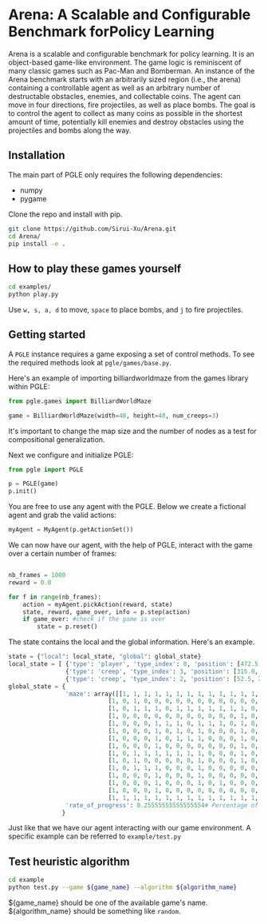 # Arena: A Scalable and Configurable Benchmark forPolicy Learning

Arena is a scalable and configurable benchmark for policy learning. It is an object-based game-like environment. The game logic is reminiscent of many classic games such as Pac-Man and Bomberman. An instance of the Arena benchmark starts with an arbitrarily sized region (i.e., the arena) containing a controllable agent as well as an arbitrary number of destructable obstacles, enemies, and collectable coins. The agent can move in four directions, fire projectiles, as well as place bombs. The goal is to control the agent to collect as many coins as possible in the shortest amount of time, potentially kill enemies and destroy obstacles using the projectiles and bombs along the way. 
 
## Installation

The main part of PGLE only requires the following dependencies:
* numpy
* pygame
  
Clone the repo and install with pip.

```bash
git clone https://github.com/Sirui-Xu/Arena.git
cd Arena/
pip install -e .
``` 

## How to play these games yourself

```bash
cd examples/
python play.py
``` 

Use `w, s, a, d` to move, `space` to place bombs, and `j` to fire projectiles.

## Getting started

A `PGLE` instance requires a game exposing a set of control methods. To see the required methods look at `pgle/games/base.py`. 

Here's an example of importing billiardworldmaze from the games library within PGLE:

```python
from pgle.games import BilliardWorldMaze

game = BilliardWorldMaze(width=48, height=48, num_creeps=3)
```

It's important to change the map size and the number of nodes as a test for compositional generalization.

Next we configure and initialize PGLE:

```python
from pgle import PGLE

p = PGLE(game)
p.init()
```

You are free to use any agent with the PGLE. Below we create a fictional agent and grab the valid actions:

```python
myAgent = MyAgent(p.getActionSet())
```

We can now have our agent, with the help of PGLE, interact with the game over a certain number of frames:

```python

nb_frames = 1000
reward = 0.0

for f in range(nb_frames):
    action = myAgent.pickAction(reward, state)
    state, reward, game_over, info = p.step(action)
    if game_over: #check if the game is over
        state = p.reset()

```

The state contains the local and the global information. Here's an example.

```python
state = {"local": local_state, "global": global_state}
local_state = [ {'type': 'player', 'type_index': 0, 'position': [472.5, 402.5], 'velocity': [0, 0], 'speed': 70, 'box': [388, 458, 416, 486]}, 
                {'type': 'creep', 'type_index': 3, 'position': [315.0, 52.5], 'velocity': [35.0, 0.0], 'speed': 35, 'box': [38, 301, 66, 329], }, 
                {'type': 'creep', 'type_index': 2, 'position': [52.5, 280.0], 'velocity': [0.0, -35.0], 'speed': 35, 'box': [266, 38, 294, 66] ]
global_state = {
                'maze': array([[1, 1, 1, 1, 1, 1, 1, 1, 1, 1, 1, 1, 1, 1, 1],
                            [1, 0, 1, 0, 0, 0, 0, 0, 0, 0, 0, 0, 0, 0, 1],
                            [1, 0, 1, 1, 1, 0, 1, 1, 1, 1, 1, 1, 1, 0, 1],
                            [1, 0, 0, 0, 0, 0, 0, 0, 0, 0, 0, 0, 1, 0, 1],
                            [1, 0, 0, 0, 1, 1, 1, 0, 1, 1, 1, 0, 1, 0, 1],
                            [1, 0, 0, 0, 1, 0, 1, 0, 1, 0, 0, 0, 1, 0, 1],
                            [1, 0, 0, 0, 1, 0, 1, 1, 1, 0, 0, 0, 1, 0, 1],
                            [1, 0, 0, 0, 1, 0, 0, 0, 0, 0, 0, 0, 1, 0, 1],
                            [1, 0, 1, 1, 1, 1, 1, 1, 1, 0, 0, 0, 1, 0, 1],
                            [1, 0, 1, 0, 0, 0, 0, 0, 1, 0, 0, 0, 1, 0, 1],
                            [1, 0, 1, 1, 1, 0, 0, 0, 1, 0, 0, 0, 0, 0, 1],
                            [1, 0, 0, 0, 1, 0, 0, 0, 1, 0, 0, 0, 0, 0, 1],
                            [1, 0, 0, 0, 1, 0, 0, 0, 1, 0, 1, 0, 0, 0, 1],
                            [1, 0, 0, 0, 1, 0, 0, 0, 0, 0, 0, 0, 0, 0, 1],
                            [1, 1, 1, 1, 1, 1, 1, 1, 1, 1, 1, 1, 1, 1, 1]]), # a numpy array where 1 for the wall and 0 for the free space
                'rate_of_progress': 0.25555555555555554# Percentage of game progress. The game ended when 100% progressed.
               }
```

Just like that we have our agent interacting with our game environment. A specific example can be referred to `example/test.py`

## Test heuristic algorithm

```bash
cd example
python test.py --game ${game_name} --algorithm ${algorithm_name}
```
${game_name} should be one of the available game's name. ${algorithm_name} should be something like `random`.


<!--
## Acknowledgement
This environment refers a lot to ntasfi's [PyGame Learning Environment](https://github.com/ntasfi/PyGame-Learning-Environment)


**PyGame Graph Based Learning Environment (PGLE)** is a learning environment, mimicking the [Arcade Learning Environment](https://github.com/mgbellemare/Arcade-Learning-Environment) interface and [PyGame Learning Environment](https://github.com/ntasfi/PyGame-Learning-Environment). This platform is designed to support the community to investigate compositional generalizability (a.k.a. combinatorial generalizability) of models and algorithms, especially **Graph Neural Networks**.

## Games

At present, there are five types of object-oriented games in the environment, a total of twelve available games. We are still committed to exploring and developing other games that can be well abstracted into graphs or sets, while this abstraction will not make games particularly simple.

* WaterWorld

    This environment has multiple objects of assorted types and colors. Picking up the wrong object produces a negative reward.

* PacWorld

    This environment has multiple objects of assorted colors. The lighter the color, the higher the reward. The agent need to pick up objects in the limited time.

* BilliardWorld

    This environment has multiple objects of assorted colors. The agent need to pick up objects in order. The order is represented by the color of the object from dark to light.

* Shootworld

    In this game, the agent needs to avoid the target, but needs to destroy all targets by shooting.

* BomberMan

    In this game, the agent needs to avoid the target, but needs to place bomb to destroy all objects.



**With or without maze**

If there was a wall in the map, the agent could not pass through the wall, but some walls could be destroyed by shooting or placing bombs.

For example, The game WaterWorld with maze is called WaterWorldMaze.


 **Complexity Analysis**

assumed that the moving range of each step of the agent is $m_a$. The moving range of each step of the agent is $m_o$. The density of objects in the game is $\rho$ and there are $n$ objects. The number of bombs placed is $n_b$

| Game | WaterWorld | PacWorld | BilliardWorld | Shootworld | Bomberman |
| ---- | ---- | ---- | ---- | ---- | ---- |
| Graph size | $1+\rho(m_a+m_o)$ | 1 | $1+\rho(m_a+m_o)$ | $2+\rho(m_a+m_o)$ | $1+n_b+\rho(m_a+m_o)$ |
|Graph diameter| 2 |2 | 2 | 3| 3|

If the number of nodes and diameter of the maze graph is $n_w$ and $d_w$

|Game Setting| w/o maze | w/ maze|
|---|---|---|
|Graph size| $s$ | $s+n_w$|
|Graph diameter| $d$ | $d+d_w$|
## Algorithms

We also provide handcrafted algorithms for every game. These algorithms can be used as a baseline for the comparison of graph neural networks, and can also be used as teacher policies for graph neural networks to imitate, since it is not very successful to use graph neural networks directly for reinforcement learning in some of our games at present.
 -->
